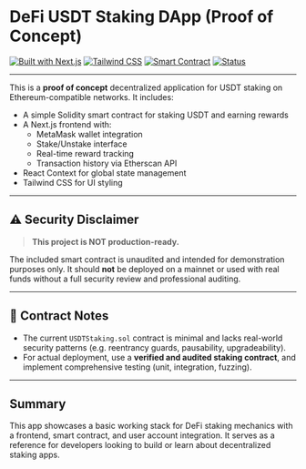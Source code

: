 # DeFi USDT Staking DApp (Proof of Concept)

[![Built with Next.js](https://img.shields.io/badge/Built%20with-Next.js-black)](https://nextjs.org/)
[![Tailwind CSS](https://img.shields.io/badge/Styled%20with-Tailwind%20CSS-38bdf8)](https://tailwindcss.com/)
[![Smart Contract](https://img.shields.io/badge/Smart%20Contract-Unaudited-red)]()
[![Status](https://img.shields.io/badge/Project-Proof%20of%20Concept-yellow)]()

---

This is a **proof of concept** decentralized application for USDT staking on Ethereum-compatible networks. It includes:

- A simple Solidity smart contract for staking USDT and earning rewards
- A Next.js frontend with:
  - MetaMask wallet integration
  - Stake/Unstake interface
  - Real-time reward tracking
  - Transaction history via Etherscan API
- React Context for global state management
- Tailwind CSS for UI styling

---

## ⚠️ Security Disclaimer

> **This project is NOT production-ready.**

The included smart contract is unaudited and intended for demonstration purposes only. It should **not** be deployed on a mainnet or used with real funds without a full security review and professional auditing.

---

## 🔐 Contract Notes

- The current `USDTStaking.sol` contract is minimal and lacks real-world security patterns (e.g. reentrancy guards, pausability, upgradeability).
- For actual deployment, use a **verified and audited staking contract**, and implement comprehensive testing (unit, integration, fuzzing).

---

## Summary

This app showcases a basic working stack for DeFi staking mechanics with a frontend, smart contract, and user account integration. It serves as a reference for developers looking to build or learn about decentralized staking apps.
